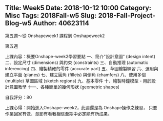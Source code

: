 Title: Week5
Date: 2018-10-12 10:00
Category: Misc
Tags: 2018Fall-w5
Slug: 2018-Fall-Project-Blog-w5
Author: 40623114
---

第五週～從 Onshapeweek1 課程到 Onshapeweek2
<!-- PELICAN_END_SUMMARY -->

第五週

[上課影片]:https://www.youtube.com/watch?v=GE48pZWK8vI

上課內容：概要Onshape-week2學習要點
一、簡介"設計意圖" (design intent)
二、設定尺寸 (dimensions) 與約束 (constraints)
三、自動推理 (automatic inferencing)
四、繪製精確的零件 (accurate part)
五、草圖繪製練習
六、運用與建立平面 (planes)
七、建立圓角 (fillets) 與倒角 (chamfers)
八、使用多個 (multiple) 草圖區域 (sketch regions)
九、基本零件
十、繪製時鐘模型 - 用於設計意圖教學
十一、各種簡單的幾何形狀 (geometric shapes) 

自我評分：80

上課心得：開始進入Onshape-week2，此週還是為 Onshape操作之練習，
只要作業回家有做，章節有看我相信至期中必定能有所成果。